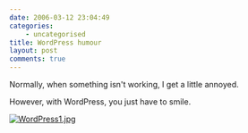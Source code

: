 ```yaml
---
date: 2006-03-12 23:04:49
categories:
    - uncategorised
title: WordPress humour
layout: post
comments: true
---
```

Normally, when something isn't working, I get a little annoyed.

However, with WordPress, you just have to smile.

[![WordPress1.jpg](http://www.nbrightside.com/blog/files/2006/03/WordPress1.thumbnail.jpg)](http://www.nbrightside.com/blog/files/2006/03/WordPress1.jpg "WordPress1.jpg")
